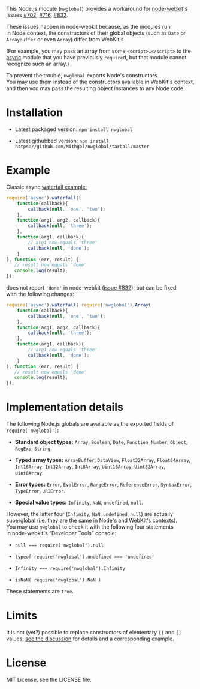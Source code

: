 This Node.js module (`nwglobal`) provides a workaround for [node-webkit](https://github.com/rogerwang/node-webkit/)'s issues [#702](https://github.com/rogerwang/node-webkit/issues/702), [#716](https://github.com/rogerwang/node-webkit/issues/716), [#832](https://github.com/rogerwang/node-webkit/issues/832).

These issues happen in node-webkit because, as the modules run in Node context, the constructors of their global objects (such as `Date` or `ArrayBuffer` or even `Array`) differ from WebKit's.

(For example, you may pass an array from some `<script>…</script>` to the [async](https://github.com/caolan/async/) module that you have previously `require`d, but that module cannot recognize such an array.)

To prevent the trouble, `nwglobal` exports Node's constructors. You may use them instead of the constructors available in WebKit's context, and then you may pass the resulting object instances to any Node code.

# Installation

* Latest packaged version: `npm install nwglobal`

* Latest githubbed version: `npm install https://github.com/Mithgol/nwglobal/tarball/master`

# Example

Classic async [waterfall example:](https://github.com/caolan/async/blob/b6a1336bcb0865d6d26224f9553b9e1886fe696e/README.md#waterfall)

```js
require('async').waterfall([
    function(callback){
        callback(null, 'one', 'two');
    },
    function(arg1, arg2, callback){
        callback(null, 'three');
    },
    function(arg1, callback){
        // arg1 now equals 'three'
        callback(null, 'done');
    }
], function (err, result) {
   // result now equals 'done'
   console.log(result);
});
```

does not report `'done'` in node-webkit ([issue #832](https://github.com/rogerwang/node-webkit/issues/832)), but can be fixed with the following changes:

```js
require('async').waterfall( require('nwglobal').Array(
    function(callback){
        callback(null, 'one', 'two');
    },
    function(arg1, arg2, callback){
        callback(null, 'three');
    },
    function(arg1, callback){
        // arg1 now equals 'three'
        callback(null, 'done');
    }
), function (err, result) {
   // result now equals 'done'
   console.log(result);
});
```

# Implementation details

The following Node.js globals are available as the exported fields of `require('nwglobal')`:

* **Standard object types:** `Array`, `Boolean`, `Date`, `Function`, `Number`, `Object`, `RegExp`, `String`.

* **Typed array types:** `ArrayBuffer`, `DataView`, `Float32Array`, `Float64Array`, `Int16Array`, `Int32Array`, `Int8Array`, `Uint16Array`, `Uint32Array`, `Uint8Array`.

* **Error types:** `Error`, `EvalError`, `RangeError`, `ReferenceError`, `SyntaxError`, `TypeError`, `URIError`.

* **Special value types:** `Infinity`, `NaN`, `undefined`, `null`.

However, the latter four (`Infinity`, `NaN`, `undefined`, `null`) are actually superglobal (i.e. they are the same in Node's and WebKit's contexts). You may use `nwglobal` to check it with the following four statements in node-webkit's “Developer Tools” console:

* `null === require('nwglobal').null`

* `typeof require('nwglobal').undefined === 'undefined'`

* `Infinity === require('nwglobal').Infinity`

* `isNaN( require('nwglobal').NaN )`

These statements are `true`.

# Limits

It is not (yet?) possible to replace constructors of elementary `{}` and `[]` values, [see the discussion](https://github.com/rogerwang/node-webkit/issues/832#issuecomment-20297959) for details and a corresponding example.

# License

MIT License, see the LICENSE file.
